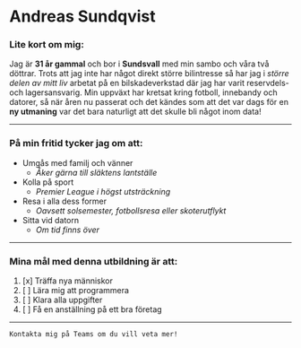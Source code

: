 # Andreas Sundqvist

### Lite kort om mig:  
Jag är **31 år gammal** och bor i **Sundsvall** med min sambo och våra två döttrar. Trots att jag inte har något direkt större bilintresse så har jag i *större delen av mitt liv* arbetat på en bilskadeverkstad där jag har varit reservdels- och lagersansvarig. Min uppväxt har kretsat kring fotboll, innebandy och datorer, så när åren nu passerat och det kändes som att det var dags för en **ny utmaning** var det bara naturligt att det skulle bli något inom data!

---  
  
### På min fritid tycker jag om att:  
-   Umgås med familj och vänner
    -   _Åker gärna till släktens lantställe_
-   Kolla på sport
    -  _Premier League i högst utsträckning_
-   Resa i alla dess former
    -   _Oavsett solsemester, fotbollsresa eller skoterutflykt_
-   Sitta vid datorn
    -   _Om tid finns över_
  
---

### Mina mål med denna utbildning är att:
1. [x] Träffa nya människor
2. [ ] Lära mig att programmera
3. [ ] Klara alla uppgifter
4. [ ] Få en anställning på ett bra företag

---

    Kontakta mig på Teams om du vill veta mer!



